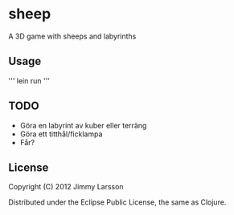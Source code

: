 # sheep

A 3D game with sheeps and labyrinths
## Usage

'''
lein run
'''

## TODO

* Göra en labyrint av kuber eller terräng
* Göra ett titthål/ficklampa
* Får?

## License

Copyright (C) 2012 Jimmy Larsson

Distributed under the Eclipse Public License, the same as Clojure.
